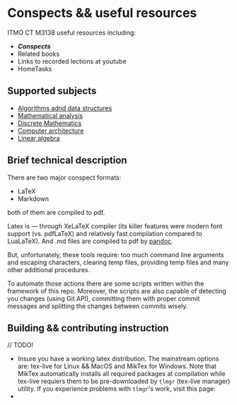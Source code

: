 # Conspects && useful resources
ITMO CT M3138 useful resources including:

- _**Conspects**_
- Related books
- Links to recorded lections at youtube
- HomeTasks

## Supported subjects

- [Algorithms adnd data structures](Analgorithms)
- [Mathematical analysis](MathAnal)
- [Discrete Mathematics](DICKreteMath)
- [Computer architecture](CUMputerAAAAAAAAH)
- [Linear algebra](LinAnalgebra)

## Brief technical description 

There are two major conspect formats:
- LaTeX
- Markdown

both of them are compiled to pdf.

Latex is — through XeLaTeX compiler (its killer features were modern font support (vs. pdfLaTeX) and relatively fast compilation compared to LuaLaTeX).
And .md files are compiled to pdf by [pandoc](https://pandoc.org/).

But, unfortunately, these tools require: too much command line arguments and escaping characters, clearing temp files, providing temp files and many other additional procedures.

To automate those actions there are some scripts written within the framework of this repo.
Moreover, the scripts are also capable of detecting you changes (using Git API), 
committing them with proper commit messages and splitting the changes between commits wisely.


## Building && contributing instruction

// TODO!

- Insure you have a working latex distribution. The mainstream options are: tex-live for Linux && MacOS and MikTex for Windows.
  Note that MikTex automatically installs all required packages at compilation while tex-live requiers them to be pre-downloaded by `tlmgr` (tex-live manager) utility.
  If you experience problems with `tlmgr`'s work, visit this page: 
- 

